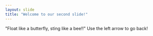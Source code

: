 ```yaml
---
layout: slide
title: "Welcome to our second slide!"
---
```

"Float like a butterfly, sting like a bee!!"
Use the left arrow to go back!
